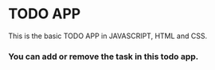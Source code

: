 # TODO APP 
This is the basic TODO APP in JAVASCRIPT, HTML and CSS. 
### You can add or remove the task in this todo app.
